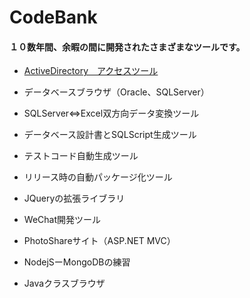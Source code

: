 # CodeBank
<h4>１０数年間、余暇の間に開発されたさまざまなツールです。</h4>

* <a href="/VB.NET/ADAccesser">ActiveDirectory　アクセスツール</a>

* データベースブラウザ（Oracle、SQLServer）

* SQLServer<=>Excel双方向データ変換ツール

* データベース設計書とSQLScript生成ツール

* テストコード自動生成ツール

* リリース時の自動パッケージ化ツール

* JQueryの拡張ライブラリ 

* WeChat開発ツール

* PhotoShareサイト（ASP.NET MVC）

* NodejSーMongoDBの練習

* Javaクラスブラウザ


